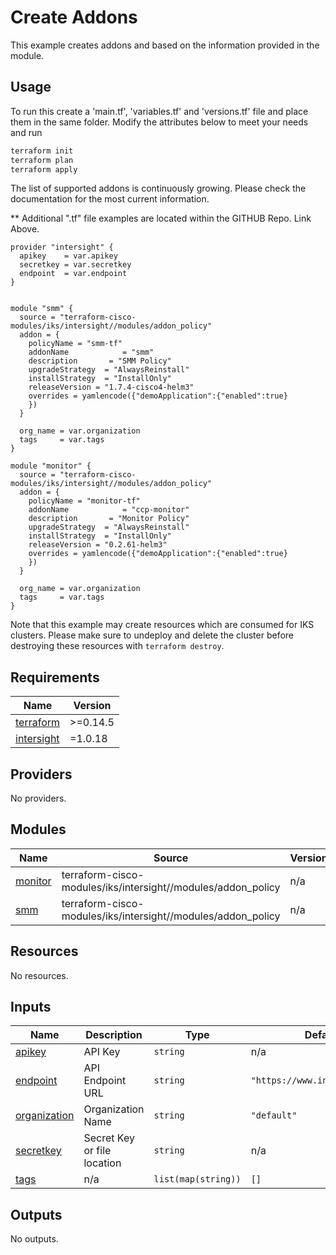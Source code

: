 # Create Addons

This example creates addons and based on the information provided in the module.

## Usage

To run this create a 'main.tf', 'variables.tf' and 'versions.tf' file and place them in the same folder.  Modify the attributes below to meet your needs and run 

```bash
terraform init
terraform plan
terraform apply
```

The list of supported addons is continuously growing.  Please check the documentation for the most current information.

** Additional ".tf" file examples are located within the GITHUB Repo.  Link Above.

```hcl
provider "intersight" {
  apikey    = var.apikey
  secretkey = var.secretkey
  endpoint  = var.endpoint
}


module "smm" {
  source = "terraform-cisco-modules/iks/intersight//modules/addon_policy"
  addon = {
    policyName = "smm-tf"
    addonName            = "smm"
    description       = "SMM Policy"
    upgradeStrategy  = "AlwaysReinstall"
    installStrategy  = "InstallOnly"
    releaseVersion = "1.7.4-cisco4-helm3"
    overrides = yamlencode({"demoApplication":{"enabled":true}
    })
  }

  org_name = var.organization
  tags     = var.tags
}

module "monitor" {
  source = "terraform-cisco-modules/iks/intersight//modules/addon_policy"
  addon = {
    policyName = "monitor-tf"
    addonName            = "ccp-monitor"
    description       = "Monitor Policy"
    upgradeStrategy  = "AlwaysReinstall"
    installStrategy  = "InstallOnly"
    releaseVersion = "0.2.61-helm3"
    overrides = yamlencode({"demoApplication":{"enabled":true}
    })
  }

  org_name = var.organization
  tags     = var.tags
}
```



Note that this example may create resources which are consumed for IKS clusters.  Please make sure to undeploy and delete the cluster before destroying these resources with `terraform destroy`.
<!-- BEGINNING OF PRE-COMMIT-TERRAFORM DOCS HOOK -->
## Requirements

| Name | Version |
|------|---------|
| <a name="requirement_terraform"></a> [terraform](#requirement\_terraform) | >=0.14.5 |
| <a name="requirement_intersight"></a> [intersight](#requirement\_intersight) | =1.0.18 |

## Providers

No providers.

## Modules

| Name | Source | Version |
|------|--------|---------|
| <a name="module_monitor"></a> [monitor](#module\_monitor) | terraform-cisco-modules/iks/intersight//modules/addon_policy | n/a |
| <a name="module_smm"></a> [smm](#module\_smm) | terraform-cisco-modules/iks/intersight//modules/addon_policy | n/a |

## Resources

No resources.

## Inputs

| Name | Description | Type | Default | Required |
|------|-------------|------|---------|:--------:|
| <a name="input_apikey"></a> [apikey](#input\_apikey) | API Key | `string` | n/a | yes |
| <a name="input_endpoint"></a> [endpoint](#input\_endpoint) | API Endpoint URL | `string` | `"https://www.intersight.com"` | no |
| <a name="input_organization"></a> [organization](#input\_organization) | Organization Name | `string` | `"default"` | no |
| <a name="input_secretkey"></a> [secretkey](#input\_secretkey) | Secret Key or file location | `string` | n/a | yes |
| <a name="input_tags"></a> [tags](#input\_tags) | n/a | `list(map(string))` | `[]` | no |

## Outputs

No outputs.
<!-- END OF PRE-COMMIT-TERRAFORM DOCS HOOK -->